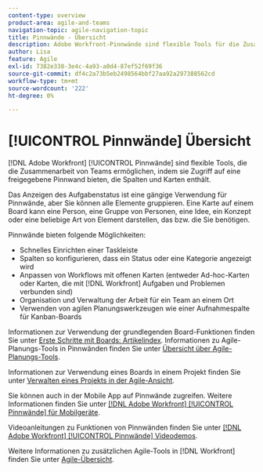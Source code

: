 ```yaml
---
content-type: overview
product-area: agile-and-teams
navigation-topic: agile-navigation-topic
title: Pinnwände - Übersicht
description: Adobe Workfront-Pinnwände sind flexible Tools für die Zusammenarbeit von Teams, indem sie Zugriff auf eine freigegebene Pinnwand mit Spalten und Karten bieten.
author: Lisa
feature: Agile
exl-id: 7382e338-3e4c-4a93-a0d4-87ef52f69f36
source-git-commit: df4c2a73b5eb2498564bbf27aa92a297388562cd
workflow-type: tm+mt
source-wordcount: '222'
ht-degree: 0%

---
```


# [!UICONTROL Pinnwände] Übersicht

[!DNL Adobe Workfront] [!UICONTROL Pinnwände] sind flexible Tools, die die Zusammenarbeit von Teams ermöglichen, indem sie Zugriff auf eine freigegebene Pinnwand bieten, die Spalten und Karten enthält.

Das Anzeigen des Aufgabenstatus ist eine gängige Verwendung für Pinnwände, aber Sie können alle Elemente gruppieren. Eine Karte auf einem Board kann eine Person, eine Gruppe von Personen, eine Idee, ein Konzept oder eine beliebige Art von Element darstellen, das bzw. die Sie benötigen.

Pinnwände bieten folgende Möglichkeiten:

* Schnelles Einrichten einer Taskleiste
* Spalten so konfigurieren, dass ein Status oder eine Kategorie angezeigt wird
* Anpassen von Workflows mit offenen Karten (entweder Ad-hoc-Karten oder Karten, die mit [!DNL Workfront] Aufgaben und Problemen verbunden sind)
* Organisation und Verwaltung der Arbeit für ein Team an einem Ort
* Verwenden von agilen Planungswerkzeugen wie einer Aufnahmespalte für Kanban-Boards

Informationen zur Verwendung der grundlegenden Board-Funktionen finden Sie unter [Erste Schritte mit Boards: Artikelindex](../agile/get-started-with-boards/get-started-with-boards.md). Informationen zu Agile-Planungs-Tools in Pinnwänden finden Sie unter [Übersicht über Agile-Planungs-Tools](/help/quicksilver/agile/use-boards-agile-planning-tools/agile-planning-tools-overview.md).

Informationen zur Verwendung eines Boards in einem Projekt finden Sie unter [Verwalten eines Projekts in der Agile-Ansicht](/help/quicksilver/manage-work/projects/manage-projects/manage-projects-in-agile-view.md).

Sie können auch in der Mobile App auf Pinnwände zugreifen. Weitere Informationen finden Sie unter [[!DNL Adobe Workfront] [!UICONTROL Pinnwände] für Mobilgeräte](/help/quicksilver/workfront-basics/mobile-apps/using-the-workfront-mobile-app/mobile-boards.md).

Videoanleitungen zu Funktionen von Pinnwänden finden Sie unter [[!DNL Adobe Workfront] [!UICONTROL Pinnwände] Videodemos](/help/quicksilver/agile/get-started-with-boards/boards-video-demonstrations.md).

Weitere Informationen zu zusätzlichen Agile-Tools in [!DNL Workfront] finden Sie unter [Agile-Übersicht](../agile/agile-overview.md).
